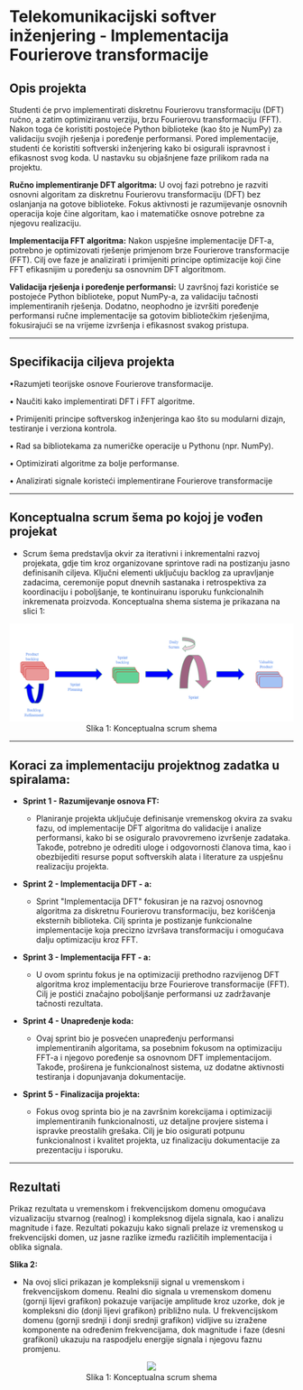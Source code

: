 # Telekomunikacijski softver inženjering  - Implementacija Fourierove transformacije


## Opis projekta

Studenti će prvo implementirati diskretnu Fourierovu transformaciju (DFT)
ručno, a zatim optimiziranu verziju, brzu Fourierovu transformaciju (FFT).
Nakon toga će koristiti postojeće Python biblioteke (kao što je NumPy) za
validaciju svojih rješenja i poređenje performansi. Pored implementacije, studenti će koristiti softverski inženjering kako bi osigurali ispravnost i efikasnost
svog koda. U nastavku su objašnjene faze prilikom rada na projektu.

**Ručno implementiranje DFT algoritma:**
U ovoj fazi potrebno je razviti osnovni algoritam za diskretnu Fourierovu transformaciju (DFT) bez oslanjanja na gotove biblioteke. Fokus aktivnosti je razumijevanje osnovnih operacija koje   čine algoritam, kao i matematičke osnove potrebne za njegovu realizaciju.

**Implementacija FFT algoritma:**
Nakon uspješne implementacije DFT-a, potrebno je optimizovati rješenje primjenom brze Fourierove transformacije (FFT). Cilj ove faze je analizirati i primijeniti principe optimizacije koji čine FFT efikasnijim u poređenju sa osnovnim DFT algoritmom.

**Validacija rješenja i poređenje performansi:**
U završnoj fazi koristiće se postojeće Python biblioteke, poput NumPy-a, za validaciju tačnosti implementiranih rješenja. Dodatno, neophodno je izvršiti poređenje performansi ručne   implementacije sa gotovim bibliotečkim rješenjima, fokusirajući se na vrijeme izvršenja i efikasnost svakog pristupa.

---
## Specifikacija ciljeva projekta

•Razumjeti teorijske osnove Fourierove transformacije.

• Naučiti kako implementirati DFT i FFT algoritme.

• Primijeniti principe softverskog inženjeringa kao što su modularni dizajn,
  testiranje i verziona kontrola.
  
• Rad sa bibliotekama za numeričke operacije u Pythonu (npr. NumPy).

• Optimizirati algoritme za bolje performanse.

• Analizirati signale koristeći implementirane Fourierove transformacije

---
## Konceptualna scrum šema po kojoj je vođen projekat

-  Scrum šema predstavlja okvir za iterativni i inkrementalni razvoj projekata, gdje tim kroz organizovane sprintove radi na postizanju jasno definisanih ciljeva. Ključni elementi uključuju backlog za upravljanje zadacima, ceremonije 
  poput dnevnih sastanaka i retrospektiva za koordinaciju i poboljšanje, te kontinuiranu isporuku funkcionalnih inkremenata proizvoda. Konceptualna shema sistema je prikazana na slici 1:

<p align="center">
<img src="Slike/scrum_shema.PNG"">
<br>
Slika 1: Konceptualna scrum shema 
</p>


---

## Koraci za implementaciju projektnog zadatka u spiralama:

- **Sprint 1 - Razumijevanje osnova FT:**
  - Planiranje projekta uključuje definisanje vremenskog okvira za svaku fazu, od implementacije DFT algoritma do validacije i analize performansi, kako bi se osiguralo pravovremeno izvršenje zadataka. Takođe, potrebno je odrediti uloge i odgovornosti članova tima, kao i obezbijediti resurse poput softverskih alata i literature za uspješnu realizaciju projekta.

- **Sprint 2 - Implementacija DFT - a:**
  - Sprint "Implementacija DFT" fokusiran je na razvoj osnovnog algoritma za diskretnu Fourierovu transformaciju, bez korišćenja eksternih biblioteka. Cilj sprinta je postizanje funkcionalne implementacije koja precizno izvršava transformaciju i omogućava dalju optimizaciju kroz FFT.

- **Sprint 3 - Implementacija FFT - a:**
  - U ovom sprintu fokus je na optimizaciji prethodno razvijenog DFT algoritma kroz implementaciju brze Fourierove transformacije (FFT). Cilj je postići značajno poboljšanje performansi uz zadržavanje tačnosti rezultata.

- **Sprint 4 - Unapređenje koda:**
  - Ovaj sprint bio je posvećen unapređenju performansi implementiranih algoritama, sa posebnim fokusom na optimizaciju FFT-a i njegovo poređenje sa osnovnom DFT implementacijom. Takođe, proširena je funkcionalnost sistema, uz dodatne aktivnosti testiranja i dopunjavanja dokumentacije.

- **Sprint 5 - Finalizacija projekta:**
  - Fokus ovog sprinta bio je na završnim korekcijama i optimizaciji implementiranih funkcionalnosti, uz detaljne provjere sistema i ispravke preostalih grešaka. Cilj je bio osigurati potpunu funkcionalnost i kvalitet projekta, uz finalizaciju dokumentacije za prezentaciju i isporuku.

---
## Rezultati
 Prikaz rezultata u vremenskom i frekvencijskom domenu omogućava vizualizaciju stvarnog (realnog) i kompleksnog dijela signala, kao i analizu magnitude i faze. Rezultati pokazuju kako signali prelaze iz vremenskog u frekvencijski domen, uz jasne razlike između različitih implementacija i oblika signala.

**Slika 2:**
 - Na ovoj slici prikazan je kompleksniji signal u vremenskom i frekvencijskom domenu. Realni dio signala u vremenskom domenu (gornji lijevi grafikon) pokazuje varijacije amplitude kroz uzorke, dok je kompleksni dio (donji lijevi grafikon) približno nula. U frekvencijskom domenu (gornji srednji i donji srednji grafikon) vidljive su izražene komponente na određenim frekvencijama, dok magnitude i faze (desni grafikoni) ukazuju na raspodjelu energije signala i njegovu faznu promjenu.

<p align="center">
<img src="Slike/"">
<br>
Slika 1: Konceptualna scrum shema 
</p>
